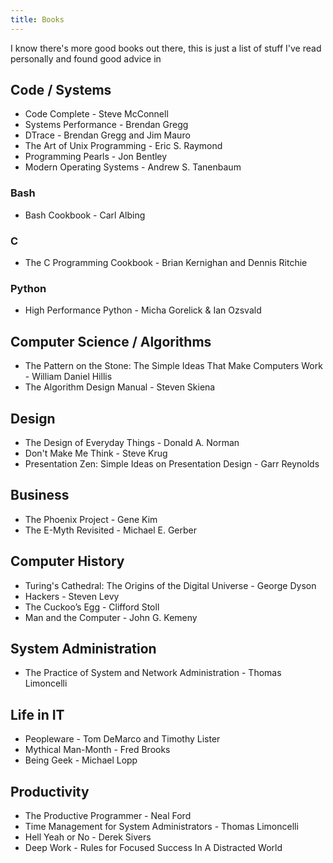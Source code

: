 ```yaml
---
title: Books
---
```


I know there's more good books out there, this is just a list of stuff I've
read personally and found good advice in

## Code / Systems

* Code Complete - Steve McConnell
* Systems Performance - Brendan Gregg
* DTrace - Brendan Gregg and Jim Mauro
* The Art of Unix Programming - Eric S. Raymond
* Programming Pearls - Jon Bentley
* Modern Operating Systems - Andrew S. Tanenbaum

### Bash

* Bash Cookbook - Carl Albing

### C

* The C Programming Cookbook - Brian Kernighan and Dennis Ritchie

### Python

* High Performance Python - Micha Gorelick & Ian Ozsvald

## Computer Science / Algorithms

* The Pattern on the Stone: The Simple Ideas That Make Computers Work - William Daniel Hillis
* The Algorithm Design Manual - Steven Skiena

## Design

* The Design of Everyday Things - Donald A. Norman
* Don't Make Me Think - Steve Krug
* Presentation Zen: Simple Ideas on Presentation Design - Garr Reynolds

## Business

* The Phoenix Project - Gene Kim
* The E-Myth Revisited - Michael E. Gerber

## Computer History

* Turing's Cathedral: The Origins of the Digital Universe - George Dyson
* Hackers - Steven Levy
* The Cuckoo’s Egg - Clifford Stoll
* Man and the Computer - John G. Kemeny

## System Administration

* The Practice of System and Network Administration - Thomas Limoncelli

## Life in IT

* Peopleware - Tom DeMarco and Timothy Lister
* Mythical Man-Month - Fred Brooks
* Being Geek - Michael Lopp

## Productivity

* The Productive Programmer - Neal Ford
* Time Management for System Administrators - Thomas Limoncelli
* Hell Yeah or No - Derek Sivers
* Deep Work - Rules for Focused Success In A Distracted World
